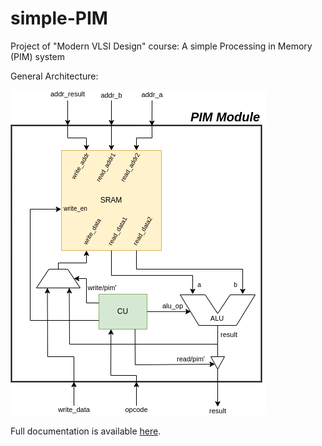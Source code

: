# simple-PIM
Project of "Modern VLSI Design" course: A simple Processing in Memory (PIM) system

General Architecture:

![Architecture.png](Architecture.png)

Full documentation is available [here](Document.pdf).
